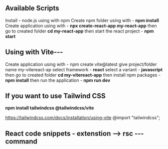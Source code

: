 ## Available Scripts
Install - node.js using with npm
Create npm folder using with - **npm install**
Create application using with - **npx create-react-app my-react-app**
then go to created folder **cd my-react-app**
then start the react project - **npm start**

## Using with Vite---
Create application using with - npm create vite@latest
give project/folder name my-vitereact-ap
select framework - **react**
select a variant - **javascript**
then go to created folder **cd my-vitereact-app**
then install npm packages - **npm install**
then run the application - **npm run dev**

## If you want to use Tailwind CSS
**npm install tailwindcss @tailwindcss/vite**

https://tailwindcss.com/docs/installation/using-vite
@import "tailwindcss";


## React code snippets - extenstion --> rsc ---command
